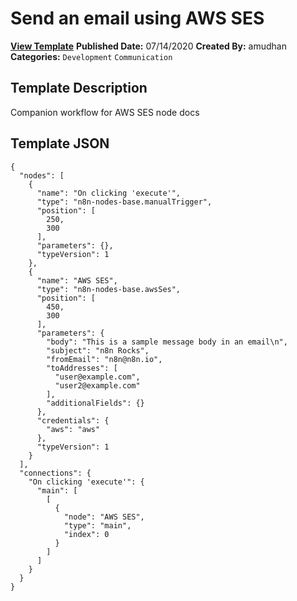 # Send an email using AWS SES

**[View Template](https://n8n.io/workflows/507-/)**  **Published Date:** 07/14/2020  **Created By:** amudhan  **Categories:** `Development` `Communication`  

## Template Description

Companion workflow for AWS SES node docs



## Template JSON

```
{
  "nodes": [
    {
      "name": "On clicking 'execute'",
      "type": "n8n-nodes-base.manualTrigger",
      "position": [
        250,
        300
      ],
      "parameters": {},
      "typeVersion": 1
    },
    {
      "name": "AWS SES",
      "type": "n8n-nodes-base.awsSes",
      "position": [
        450,
        300
      ],
      "parameters": {
        "body": "This is a sample message body in an email\n",
        "subject": "n8n Rocks",
        "fromEmail": "n8n@n8n.io",
        "toAddresses": [
          "user@example.com",
          "user2@example.com"
        ],
        "additionalFields": {}
      },
      "credentials": {
        "aws": "aws"
      },
      "typeVersion": 1
    }
  ],
  "connections": {
    "On clicking 'execute'": {
      "main": [
        [
          {
            "node": "AWS SES",
            "type": "main",
            "index": 0
          }
        ]
      ]
    }
  }
}
```
